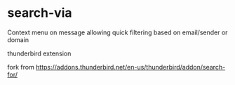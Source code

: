 # search-via
Context menu on message allowing quick filtering based on email/sender or domain

thunderbird extension

fork from https://addons.thunderbird.net/en-us/thunderbird/addon/search-for/

